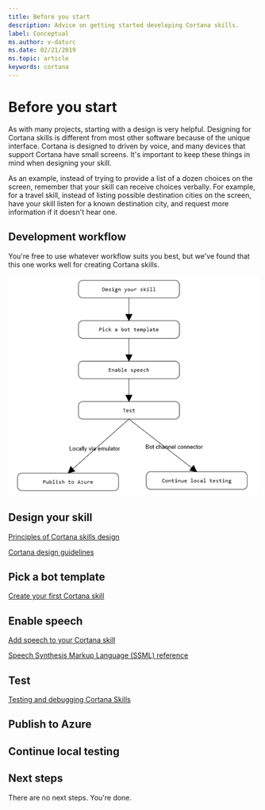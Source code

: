 ```yaml
---
title: Before you start
description: Advice on getting started developing Cortana skills.
label: Conceptual
ms.author: v-daturc
ms.date: 02/21/2019
ms.topic: article
keywords: cortana
---
```


# Before you start

As with many projects, starting with a design is very helpful. Designing for Cortana skills is different from most other software because of the unique interface. Cortana is designed to driven by voice, and many devices that support Cortana have small screens. It's important to keep these things in mind when designing your skill.

As an example, instead of trying to provide a list of a dozen choices on the screen, remember that your skill can receive choices verbally. For example, for a travel skill, instead of listing possible destination cities on the screen, have your skill listen for a known destination city, and request more information if it doesn't hear one.

## Development workflow

You're free to use whatever workflow suits you best, but we've found that this one works well for creating Cortana skills.

   ![Cortana's Notebook](../media/images/development-lifecycle.png)

## Design your skill

[Principles of Cortana skills design](../skills/design-principles.md)


[Cortana design guidelines](../voice-commands/voicecommand-design-guidelines.md)

## Pick a bot template

[Create your first Cortana skill](../skills/mva22-hello-world.md)

## Enable speech

[Add speech to your Cortana skill](../skills/adding-speech.md)

[Speech Synthesis Markup Language (SSML) reference](../skills/speech-synthesis-markup-language.md)

## Test

[Testing and debugging Cortana Skills](../skills/test-debug.md)

## Publish to Azure

## Continue local testing

## Next steps
There are no next steps. You're done.